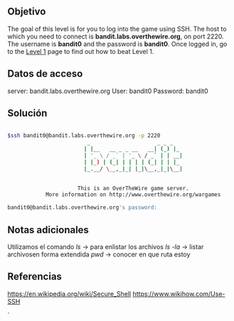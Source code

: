 
## Objetivo
The goal of this level is for you to log into the game using SSH. The host to which you need to connect is **bandit.labs.overthewire.org**, on port 2220. The username is **bandit0** and the password is **bandit0**. Once logged in, go to the [Level 1](https://overthewire.org/wargames/bandit/bandit1.html) page to find out how to beat Level 1.


## Datos de acceso
server: bandit.labs.overthewire.org
User:  bandit0
Password: bandit0


## Solución
```bash

$ssh bandit0@bandit.labs.overthewire.org -p 2220
                         _                     _ _ _   
                        | |__   __ _ _ __   __| (_) |_ 
                        | '_ \ / _` | '_ \ / _` | | __|
                        | |_) | (_| | | | | (_| | | |_ 
                        |_.__/ \__,_|_| |_|\__,_|_|\__|
                                                       

                      This is an OverTheWire game server. 
            More information on http://www.overthewire.org/wargames

bandit0@bandit.labs.overthewire.org's password: 

```
## Notas adicionales

Utilizamos el comando 
*ls* -> para enlistar los archivos
	*ls -la* -> listar archivosen forma extendida
*pwd*  -> conocer en que ruta estoy 

## Referencias 

https://en.wikipedia.org/wiki/Secure_Shell
https://www.wikihow.com/Use-SSH

`